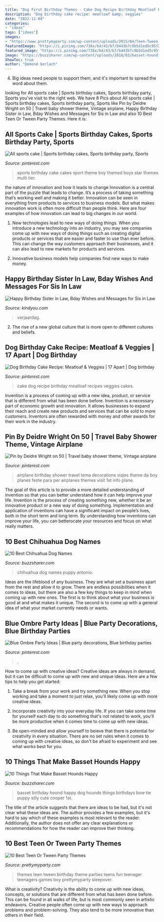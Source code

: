 ```yaml
---
title: "Dog First Birthday Themes - Cake Dog Recipe Birthday Meatloaf Recipes Veggies Cakes"
description: "Dog birthday cake recipe: meatloaf &amp; veggies"
date: "2022-11-04"
categories:
- "ideas"
tags: ["ideas"]
images:
- "https://www.prettymyparty.com/wp-content/uploads/2015/04/Teen-Tween-Party-Themes.jpg"
featuredImage: "https://i.pinimg.com/736x/b4/43/b7/b443b7c9b5d1ed5c95f2b2ccb1c40cb0.jpg"
featured_image: "https://i.pinimg.com/736x/b4/43/b7/b443b7c9b5d1ed5c95f2b2ccb1c40cb0.jpg"
image: "https://buzzsharer.com/wp-content/uploads/2016/03/basset-hound-birthday.jpg"
ShowToc: true
author: "Demond Gerlach"
---
```



4. Big ideas need people to support them, and it's important to spread the word about them.

	

		
looking for All sports cake | Sports birthday cakes, Sports birthday party, Sports you've visit to the right web. We have 8 Pics about All sports cake | Sports birthday cakes, Sports birthday party, Sports like Pin by Deidre Wright on 50 | Travel baby shower theme, Vintage airplane, Happy Birthday Sister in Law, Bday Wishes and Messages for Sis in Law and also 10 Best Teen Or Tween Party Themes. Here it is:
		
    
## All Sports Cake | Sports Birthday Cakes, Sports Birthday Party, Sports

<img loading=lazy src="https://i.pinimg.com/736x/01/0e/fa/010efad97b39648fd3eb314ae85691c1--all-star-birthday-party-sports-boys-sports-party.jpg" onerror="this.onerror=null;this.src='https://tse4.mm.bing.net/th?id=OIP.Kk8ctGwYJL03JQvJ_vMywgHaLI&amp;pid=15.1';" alt="All sports cake | Sports birthday cakes, Sports birthday party, Sports">

_Source: pinterest.com_

>sports birthday cake cakes sport theme boy themed boys star themes multi tier. 

	

the nature of innovation and how it leads to change
Innovation is a central part of the puzzle that leads to change. It’s a process of taking something that’s working well and making it better. Innovation can be seen in everything from products to services to business models. But what makes innovation work is often more difficult than people think. Here are four examples of how innovation can lead to big changes in our world.
1) New technologies lead to new ways of doing things. When you introduce a new technology into an industry, you may see companies come up with new ways of doing things such as creating digital products or services that are easier and faster to use than ever before. This can change the way customers approach their businesses, and it can also lead to new markets for products and services.

2) Innovative business models help companies find new ways to make money.

    
## Happy Birthday Sister In Law, Bday Wishes And Messages For Sis In Law

<img loading=lazy src="https://kindyou.com/wp-content/uploads/2018/11/2-happy-birthday-sister-in-law-ravishing-images.jpg" onerror="this.onerror=null;this.src='https://tse2.mm.bing.net/th?id=OIP.kdZCd_9pT1mRTxYpId6TGQHaIp&amp;pid=15.1';" alt="Happy Birthday Sister in Law, Bday Wishes and Messages for Sis in Law">

_Source: kindyou.com_

>verjaardag. 

	

2. The rise of a new global culture that is more open to different cultures and beliefs. 

    
## Dog Birthday Cake Recipe: Meatloaf &amp; Veggies | 17 Apart | Dog Birthday

<img loading=lazy src="https://i.pinimg.com/736x/c8/ed/62/c8ed627245f7b3aa9488b37a28cf935b.jpg" onerror="this.onerror=null;this.src='https://tse2.mm.bing.net/th?id=OIP.F91eB9BDOAZZbrJMquYYMQHaJ_&amp;pid=15.1';" alt="Dog Birthday Cake Recipe: Meatloaf &amp; Veggies | 17 Apart | Dog birthday">

_Source: pinterest.com_

>cake dog recipe birthday meatloaf recipes veggies cakes. 

	

Invention is a process of coming up with a new idea, product, or service that is different from what has been done before. Invention is a necessary part of economic growth and innovation. It allows businesses to expand their reach and create new products and services that can be sold to more customers. Inventors are often rewarded with money and other awards for their work in the industry.

    
## Pin By Deidre Wright On 50 | Travel Baby Shower Theme, Vintage Airplane

<img loading=lazy src="https://i.pinimg.com/736x/3a/f4/25/3af4257155e0461d06c13980e02b1b89.jpg" onerror="this.onerror=null;this.src='https://tse3.mm.bing.net/th?id=OIP.dv9s4mRZTxeVzka9qxdvUAHaJ3&amp;pid=15.1';" alt="Pin by Deidre Wright on 50 | Travel baby shower theme, Vintage airplane">

_Source: pinterest.com_

>airplane birthday shower travel tema decorations viajes theme da boy planes feste para per airplanes themes visit 1st info plane. 

	

The goal of this article is to provide a more detailed understanding of invention so that you can better understand how it can help improve your life.
Invention is the process of creating something new, whether it be an innovative product or a new way of doing something. Implementation and application of inventions can have a significant impact on people’s lives, both in the short term and long term. By understanding how inventions can improve your life, you can betterocate your resources and focus on what really matters.

    
## 10 Best Chihuahua Dog Names

<img loading=lazy src="https://buzzsharer.com/wp-content/uploads/2015/07/Chihuahua-black-puppy.jpg" onerror="this.onerror=null;this.src='https://tse1.mm.bing.net/th?id=OIP.frVSVfeVWwKeZdENYcx9NQHaHK&amp;pid=15.1';" alt="10 Best Chihuahua Dog Names">

_Source: buzzsharer.com_

>chihuahua dog names puppy antonio. 

	

Ideas are the lifeblood of any business. They are what set a business apart from the rest and allow it to grow. There are endless possibilities when it comes to ideas, but there are also a few key things to keep in mind when coming up with new ones. The first is to think about what your business is good at and what makes it unique. The second is to come up with a general idea of what your market currently needs or wants.

    
## Blue Ombre Party Ideas | Blue Party Decorations, Blue Birthday Parties

<img loading=lazy src="https://i.pinimg.com/736x/b4/43/b7/b443b7c9b5d1ed5c95f2b2ccb1c40cb0.jpg" onerror="this.onerror=null;this.src='https://tse2.mm.bing.net/th?id=OIP.KOlrCaYqKCL7o1oovEmWCAHaJ7&amp;pid=15.1';" alt="Blue Ombre Party Ideas | Blue party decorations, Blue birthday parties">

_Source: pinterest.com_

>. 

	

How to come up with creative ideas?
Creative ideas are always in demand, but it can be difficult to come up with new and unique ideas. Here are a few tips to help you get started:
1. Take a break from your work and try something new. When you stop working and take a moment to just relax, you'll likely come up with more creative ideas.

2. Incorporate creativity into your everyday life. If you can take some time for yourself each day to do something that's not related to work, you'll be more productive when it comes time to come up with new ideas.

3. Be open-minded and allow yourself to beieve that there is potential for creativity in every situation. There are no set rules when it comes to coming up with creative ideas, so don't be afraid to experiment and see what works best for you.

    
## 10 Things That Make Basset Hounds Happy

<img loading=lazy src="https://buzzsharer.com/wp-content/uploads/2016/03/basset-hound-birthday.jpg" onerror="this.onerror=null;this.src='https://tse2.mm.bing.net/th?id=OIP.9N1KvhCQ0F_aKQHHPiN-FQHaH4&amp;pid=15.1';" alt="10 Things That Make Basset Hounds Happy">

_Source: buzzsharer.com_

>basset birthday hound happy dog hounds things birthdays bow tie puppy silly cute cooper 1st. 

	

The title of the article suggests that there are ideas to be had, but it's not clear what these ideas are. The author provides a few examples, but it's hard to say which of these examples is most relevant to the reader. Additionally, the author does not offer any clear explanations or recommendations for how the reader can improve their thinking.

    
## 10 Best Teen Or Tween Party Themes

<img loading=lazy src="https://www.prettymyparty.com/wp-content/uploads/2015/04/Teen-Tween-Party-Themes.jpg" onerror="this.onerror=null;this.src='https://tse3.mm.bing.net/th?id=OIP.AzzkQPP7G2Ub_-ikfB-f0QAAAA&amp;pid=15.1';" alt="10 Best Teen Or Tween Party Themes">

_Source: prettymyparty.com_

>themes teen tween birthday theme parties teens fun teenager teenagers games boy prettymyparty sleepover. 

	

What is creativity?
Creativity is the ability to come up with new ideas, concepts, or solutions that are different from what has been done before. This can be found in all walks of life, but is most commonly seen in artistic endeavors. Creative people often come up with new ways to approach problems and problem-solving. They also tend to be more innovative than others in their field.

